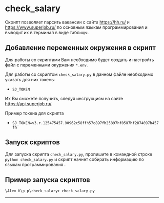 # check_salary
Скрипт позволяет парсить вакансии с сайта https://hh.ru/ и https://www.superjob.ru/ по основным  языкам
программирования и выводит их в терминал в виде таблицы.

## Добавление переменных окружения в скрипт
Для работы со скриптами Вам необходимо будет создать и настройть файл с переменными окуржения `*.env`.

Для работы со скриптом `check_salary.py`  в данном файле необходимо указать для них токены

- `SJ_TOKEN`


Их Вы сможете получить, следуя инструкциям на сайте https://api.superjob.ru/.

Пример токена для скрипта 

- `SJ_TOKEN=v3.r.125475457.00962c58ffh57o897fh25897hf0587hf2874097h457fh`



## Запуск скриптов 
Для запуска скрипта `check_salary.py`, пропишите в командной строке `python check_salary.py` и скрипт начнет собирать информацию по языкам программирования .
 
 

## Пример запуска скриптов 
 `\Alex K\p_p\check_salary> check_salary.py`
***
 
